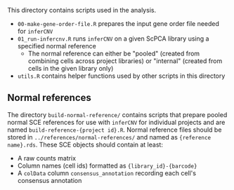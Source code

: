 This directory contains scripts used in the analysis.

* `00-make-gene-order-file.R` prepares the input gene order file needed for `inferCNV`
* `01_run-infercnv.R` runs `inferCNV` on a given ScPCA library using a specified normal reference
  * The normal reference can either be "pooled" (created from combining cells across project libraries) or "internal" (created from cells in the given library only)
* `utils.R` contains helper functions used by other scripts in this directory

## Normal references

The directory `build-normal-reference/` contains scripts that prepare pooled normal SCE references for use with `inferCNV` for individual projects and are named `build-reference-{project id}.R`.
Normal reference files should be stored in `../references/normal-references/` and named as `{reference name}.rds`.
These SCE objects should contain at least:

* A raw counts matrix
* Column names (cell ids) formatted as `{library_id}-{barcode}`
* A `colData` column `consensus_annotation` recording each cell's consensus annotation
